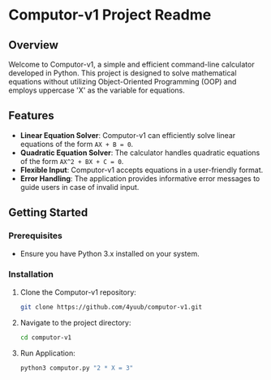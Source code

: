 # Computor-v1 Project Readme

## Overview

Welcome to Computor-v1, a simple and efficient command-line calculator developed in Python. This project is designed to solve mathematical equations without utilizing Object-Oriented Programming (OOP) and employs uppercase 'X' as the variable for equations.

## Features

- **Linear Equation Solver**: Computor-v1 can efficiently solve linear equations of the form `AX + B = 0`.
- **Quadratic Equation Solver**: The calculator handles quadratic equations of the form `AX^2 + BX + C = 0`.
- **Flexible Input**: Computor-v1 accepts equations in a user-friendly format.
- **Error Handling**: The application provides informative error messages to guide users in case of invalid input.

## Getting Started

### Prerequisites

- Ensure you have Python 3.x installed on your system.

### Installation

1. Clone the Computor-v1 repository:

   ```bash
   git clone https://github.com/4yuub/computor-v1.git
2. Navigate to the project directory:
   ```bash
   cd computor-v1
3. Run Application:
   ```bash
   python3 computor.py "2 * X = 3"
